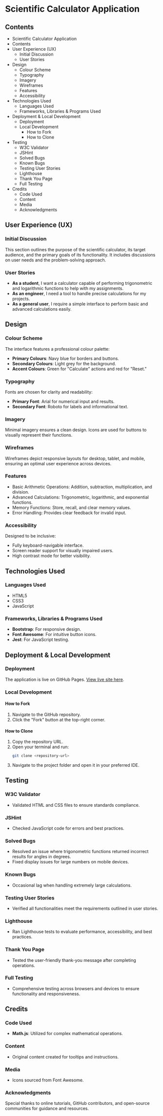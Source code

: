 # Scientific Calculator Application

## Contents

- Scientific Calculator Application
- Contents
- User Experience (UX)
  - Initial Discussion
  - User Stories
- Design
  - Colour Scheme
  - Typography
  - Imagery
  - Wireframes
  - Features
  - Accessibility
- Technologies Used
  - Languages Used
  - Frameworks, Libraries & Programs Used
- Deployment & Local Development
  - Deployment
  - Local Development
    - How to Fork
    - How to Clone
- Testing
  - W3C Validator
  - JSHint
  - Solved Bugs
  - Known Bugs
  - Testing User Stories
  - Lighthouse
  - Thank You Page
  - Full Testing
- Credits
  - Code Used
  - Content
  - Media
  - Acknowledgments

## User Experience (UX)

### Initial Discussion
This section outlines the purpose of the scientific calculator, its target audience, and the primary goals of its functionality. It includes discussions on user needs and the problem-solving approach.

### User Stories
- **As a student**, I want a calculator capable of performing trigonometric and logarithmic functions to help with my assignments.
- **As an engineer**, I need a tool to handle precise calculations for my projects.
- **As a general user**, I require a simple interface to perform basic and advanced calculations easily.

## Design

### Colour Scheme
The interface features a professional colour palette:
- **Primary Colours**: Navy blue for borders and buttons.
- **Secondary Colours**: Light grey for the background.
- **Accent Colours**: Green for "Calculate" actions and red for "Reset."

### Typography
Fonts are chosen for clarity and readability:
- **Primary Font**: Arial for numerical input and results.
- **Secondary Font**: Roboto for labels and informational text.

### Imagery
Minimal imagery ensures a clean design. Icons are used for buttons to visually represent their functions.

### Wireframes
Wireframes depict responsive layouts for desktop, tablet, and mobile, ensuring an optimal user experience across devices.

### Features
- Basic Arithmetic Operations: Addition, subtraction, multiplication, and division.
- Advanced Calculations: Trigonometric, logarithmic, and exponential functions.
- Memory Functions: Store, recall, and clear memory values.
- Error Handling: Provides clear feedback for invalid input.

### Accessibility
Designed to be inclusive:
- Fully keyboard-navigable interface.
- Screen reader support for visually impaired users.
- High contrast mode for better visibility.

## Technologies Used

### Languages Used
- HTML5
- CSS3
- JavaScript

### Frameworks, Libraries & Programs Used
- **Bootstrap**: For responsive design.
- **Font Awesome**: For intuitive button icons.
- **Jest**: For JavaScript testing.

## Deployment & Local Development

### Deployment
The application is live on GitHub Pages. [View live site here](#).

### Local Development

#### How to Fork
1. Navigate to the GitHub repository.
2. Click the "Fork" button at the top-right corner.

#### How to Clone
1. Copy the repository URL.
2. Open your terminal and run:
   ```bash
   git clone <repository-url>
   ```
3. Navigate to the project folder and open it in your preferred IDE.

## Testing

### W3C Validator
- Validated HTML and CSS files to ensure standards compliance.

### JSHint
- Checked JavaScript code for errors and best practices.

### Solved Bugs
- Resolved an issue where trigonometric functions returned incorrect results for angles in degrees.
- Fixed display issues for large numbers on mobile devices.

### Known Bugs
- Occasional lag when handling extremely large calculations.

### Testing User Stories
- Verified all functionalities meet the requirements outlined in user stories.

### Lighthouse
- Ran Lighthouse tests to evaluate performance, accessibility, and best practices.

### Thank You Page
- Tested the user-friendly thank-you message after completing operations.

### Full Testing
- Comprehensive testing across browsers and devices to ensure functionality and responsiveness.

## Credits

### Code Used
- **Math.js**: Utilized for complex mathematical operations.

### Content
- Original content created for tooltips and instructions.

### Media
- Icons sourced from Font Awesome.

### Acknowledgments
Special thanks to online tutorials, GitHub contributors, and open-source communities for guidance and resources.
